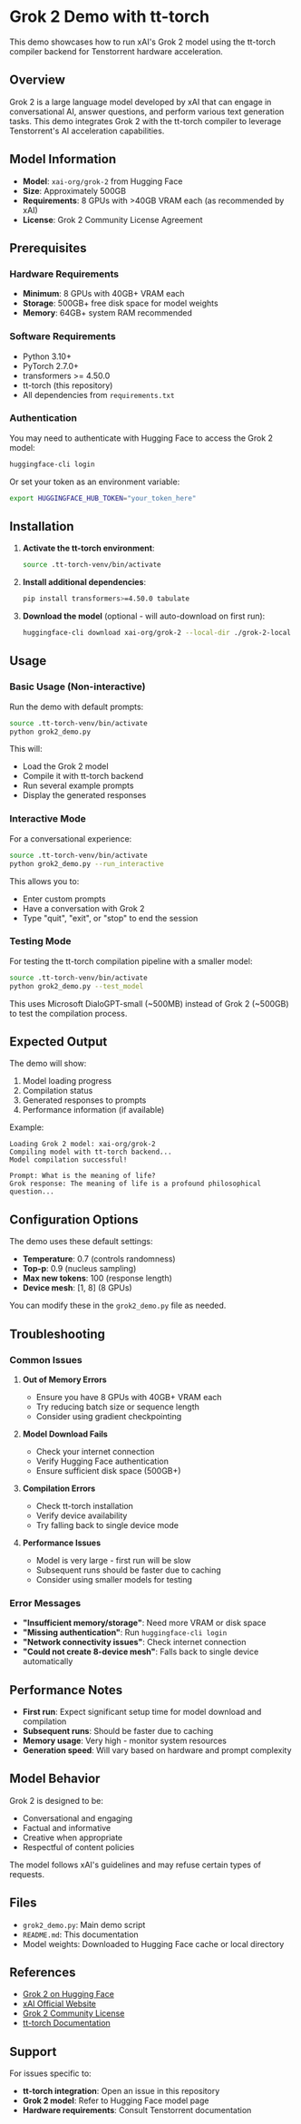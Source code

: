 # Grok 2 Demo with tt-torch

This demo showcases how to run xAI's Grok 2 model using the tt-torch compiler backend for Tenstorrent hardware acceleration.

## Overview

Grok 2 is a large language model developed by xAI that can engage in conversational AI, answer questions, and perform various text generation tasks. This demo integrates Grok 2 with the tt-torch compiler to leverage Tenstorrent's AI acceleration capabilities.

## Model Information

- **Model**: `xai-org/grok-2` from Hugging Face
- **Size**: Approximately 500GB
- **Requirements**: 8 GPUs with >40GB VRAM each (as recommended by xAI)
- **License**: Grok 2 Community License Agreement

## Prerequisites

### Hardware Requirements
- **Minimum**: 8 GPUs with 40GB+ VRAM each
- **Storage**: 500GB+ free disk space for model weights
- **Memory**: 64GB+ system RAM recommended

### Software Requirements
- Python 3.10+
- PyTorch 2.7.0+
- transformers >= 4.50.0
- tt-torch (this repository)
- All dependencies from `requirements.txt`

### Authentication
You may need to authenticate with Hugging Face to access the Grok 2 model:

```bash
huggingface-cli login
```

Or set your token as an environment variable:
```bash
export HUGGINGFACE_HUB_TOKEN="your_token_here"
```

## Installation

1. **Activate the tt-torch environment**:
   ```bash
   source .tt-torch-venv/bin/activate
   ```

2. **Install additional dependencies**:
   ```bash
   pip install transformers>=4.50.0 tabulate
   ```

3. **Download the model** (optional - will auto-download on first run):
   ```bash
   huggingface-cli download xai-org/grok-2 --local-dir ./grok-2-local
   ```

## Usage

### Basic Usage (Non-interactive)
Run the demo with default prompts:

```bash
source .tt-torch-venv/bin/activate
python grok2_demo.py
```

This will:
- Load the Grok 2 model
- Compile it with tt-torch backend
- Run several example prompts
- Display the generated responses

### Interactive Mode
For a conversational experience:

```bash
source .tt-torch-venv/bin/activate
python grok2_demo.py --run_interactive
```

This allows you to:
- Enter custom prompts
- Have a conversation with Grok 2
- Type "quit", "exit", or "stop" to end the session

### Testing Mode
For testing the tt-torch compilation pipeline with a smaller model:

```bash
source .tt-torch-venv/bin/activate
python grok2_demo.py --test_model
```

This uses Microsoft DialoGPT-small (~500MB) instead of Grok 2 (~500GB) to test the compilation process.

## Expected Output

The demo will show:
1. Model loading progress
2. Compilation status
3. Generated responses to prompts
4. Performance information (if available)

Example:
```
Loading Grok 2 model: xai-org/grok-2
Compiling model with tt-torch backend...
Model compilation successful!

Prompt: What is the meaning of life?
Grok response: The meaning of life is a profound philosophical question...
```

## Configuration Options

The demo uses these default settings:
- **Temperature**: 0.7 (controls randomness)
- **Top-p**: 0.9 (nucleus sampling)
- **Max new tokens**: 100 (response length)
- **Device mesh**: [1, 8] (8 GPUs)

You can modify these in the `grok2_demo.py` file as needed.

## Troubleshooting

### Common Issues

1. **Out of Memory Errors**
   - Ensure you have 8 GPUs with 40GB+ VRAM each
   - Try reducing batch size or sequence length
   - Consider using gradient checkpointing

2. **Model Download Fails**
   - Check your internet connection
   - Verify Hugging Face authentication
   - Ensure sufficient disk space (500GB+)

3. **Compilation Errors**
   - Check tt-torch installation
   - Verify device availability
   - Try falling back to single device mode

4. **Performance Issues**
   - Model is very large - first run will be slow
   - Subsequent runs should be faster due to caching
   - Consider using smaller models for testing

### Error Messages

- **"Insufficient memory/storage"**: Need more VRAM or disk space
- **"Missing authentication"**: Run `huggingface-cli login`
- **"Network connectivity issues"**: Check internet connection
- **"Could not create 8-device mesh"**: Falls back to single device automatically

## Performance Notes

- **First run**: Expect significant setup time for model download and compilation
- **Subsequent runs**: Should be faster due to caching
- **Memory usage**: Very high - monitor system resources
- **Generation speed**: Will vary based on hardware and prompt complexity

## Model Behavior

Grok 2 is designed to be:
- Conversational and engaging
- Factual and informative
- Creative when appropriate
- Respectful of content policies

The model follows xAI's guidelines and may refuse certain types of requests.

## Files

- `grok2_demo.py`: Main demo script
- `README.md`: This documentation
- Model weights: Downloaded to Hugging Face cache or local directory

## References

- [Grok 2 on Hugging Face](https://huggingface.co/xai-org/grok-2)
- [xAI Official Website](https://x.ai/)
- [Grok 2 Community License](https://huggingface.co/xai-org/grok-2/blob/main/LICENSE)
- [tt-torch Documentation](../../docs/)

## Support

For issues specific to:
- **tt-torch integration**: Open an issue in this repository
- **Grok 2 model**: Refer to Hugging Face model page
- **Hardware requirements**: Consult Tenstorrent documentation
